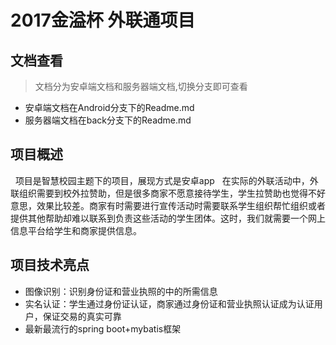 # 2017金溢杯 外联通项目

## 文档查看
> 文档分为安卓端文档和服务器端文档,切换分支即可查看
- 安卓端文档在Android分支下的Readme.md
- 服务器端文档在back分支下的Readme.md

## 项目概述
   项目是智慧校园主题下的项目，展现方式是安卓app
   在实际的外联活动中，外联组织需要到校外拉赞助，但是很多商家不愿意接待学生，学生拉赞助也觉得不好意思，效果比较差。商家有时需要进行宣传活动时需要联系学生组织帮忙组织或者提供其他帮助却难以联系到负责这些活动的学生团体。这时，我们就需要一个网上信息平台给学生和商家提供信息。
   
## 项目技术亮点
- 图像识别：识别身份证和营业执照的中的所需信息
- 实名认证：学生通过身份证认证，商家通过身份证和营业执照认证成为认证用户，保证交易的真实可靠
- 最新最流行的spring boot+mybatis框架

